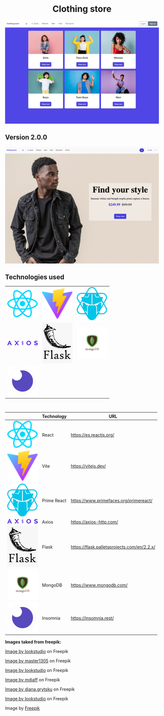 <h1 style="text-align: center;">Clothing store</h1>

<img title="Home image" alt="Home image" src="./public/images/home-page.JPG">

## Version 2.0.0

<img title="Home image" alt="Home image" src="./public/images/cloting-store-home.jpg">

<br />

## Technologies used

<table align="center">

  </tr>
    <td>
        <img alt="" src="./public/images/../../src/assets/react.svg" width="100">
    </td>
    <td>
        <img alt="" src="./public/images/../vite.svg" width="100">
    </td>
     <td>
        <img alt="" src="./public/images/primereact-logo.png" width="100">
    </td>
  </tr>

  </tr>
    <td>
        <img alt="" src="./public/images/axios-logo.svg" width="100">
    </td>
    <td>
        <img alt="" src="./public/images/flask-logo.png" width="100">
    </td>
     <td>
        <img alt="" src="./public/images/modo-db-logo.jpg" width="100">
    </td>
  </tr>
  </tr>
    <td>
        <img alt="" src="./public/images/insomnia-logo.png" width="100">
    </td>
  </tr>
</table>

<br/>

<div align="center">

|                                                                           | Technology  | URL                                                           |
| ------------------------------------------------------------------------- | ----------- | ------------------------------------------------------------- |
| <img alt="" src="./public/images/../../src/assets/react.svg" width="100"> | React       | <a href="URL"> https://es.reactjs.org/</a>                    |
| <img alt="" src="./public/vite.svg" width="100">                          | Vite        | <a href="URL"> https://vitejs.dev/</a>                        |
| <img alt="" src="./public/images/primereact-logo.png" width="100">        | Prime React | <a href="URL">https://www.primefaces.org/primereact/ </a>     |
| <img alt="" src="./public/images/axios-logo.svg" width="100">             | Axios       | <a href="URL">https://axios-http.com/ </a>                    |
| <img alt="" src="./public/images/flask-logo.png" width="100">             | Flask       | <a href="URL">https://flask.palletsprojects.com/en/2.2.x/</a> |
| <img alt="" src="./public/images/modo-db-logo.jpg" width="100">           | MongoDB     | <a href="URL">https://www.mongodb.com/</a>                    |
| <img alt="" src="./public/images/insomnia-logo.png" width="100">          | Insomnia    | <a href="URL">https://insomnia.rest/</a>                      |

</div>

**Images taked from freepik:**

<a href="https://www.freepik.com/free-photo/joyful-preteen-kid-with-curly-hair-laughing-camera-studio-shot-carefree-little-girl-isolated-pink-background_12431989.htm#query=child&position=13&from_view=search">Image by lookstudio</a> on Freepik

<a href="https://www.freepik.com/free-photo/asian-teenager-s-portrait-isolated-blue-studio-background-beautiful-female-brunette-model-with-long-hair-concept-human-emotions-facial-expression-sales-ad-happy-winning-bet-concept_12265414.htm#query=teen%20girl&position=2&from_view=search">Image by master1305</a> on Freepik

<a href="https://www.freepik.com/free-photo/front-view-refined-woman-with-black-curly-hair_12860192.htm#page=4&position=19&from_view=author">Image by lookstudio</a> on Freepik

<a href="https://www.freepik.com/free-photo/front-view-cute-boy-white-t-shirt-yellow-jeans-holding-green-skateboard-blue-space_8252507.htm#query=boy&position=1&from_view=search">Image by mdjaff</a> on Freepik

<a href="https://www.freepik.com/free-photo/young-curly-man-with-thumbs-up-isolated-blue-wall_8472689.htm#query=young%20man&position=11&from_view=search">Image by diana.grytsku</a> on Freepik

<a href="https://www.freepik.com/free-photo/curly-funny-male-model-jumping-laughing-joyful-young-man-t-shirt-jeans-dancing_13462326.htm#query=man&position=3&from_view=search">Image by lookstudio</a> on Freepik

Image by <a href="https://www.freepik.com/free-photo/young-handsome-man-posing_12976234.htm#page=2&query=man%20model&position=49&from_view=search&track=ais">Freepik</a>
